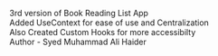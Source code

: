 3rd version of Book Reading List App <br>
Added UseContext for ease of use and Centralization <br>
Also Created Custom Hooks for more accessibilty <br>
Author - Syed Muhammad Ali Haider
